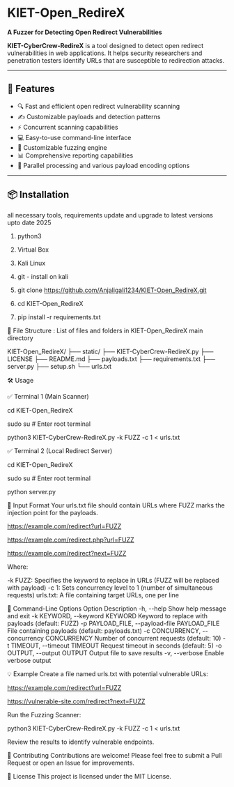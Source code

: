 # KIET-Open_RedireX  
**A Fuzzer for Detecting Open Redirect Vulnerabilities**

**KIET-CyberCrew-RedireX** is a tool designed to detect open redirect vulnerabilities in web applications. It helps security researchers and penetration testers identify URLs that are susceptible to redirection attacks.

---

## 🚀 Features
- 🔍 Fast and efficient open redirect vulnerability scanning  
- ✍️ Customizable payloads and detection patterns  
- ⚡ Concurrent scanning capabilities  
- 💻 Easy-to-use command-line interface  
- 🧪 Customizable fuzzing engine  
- 📊 Comprehensive reporting capabilities  
- 🧵 Parallel processing and various payload encoding options  

---

## 📦 Installation
all necessary tools, requirements update and upgrade to latest versions upto date 2025

1. python3 
2. Virtual Box
3. Kali Linux
4. git - install on kali

5. git clone https://github.com/Anjaligali1234/KIET-Open_RedireX.git
6. cd KIET-Open_RedireX
7. pip install -r requirements.txt

📁 File Structure : List of files and folders in KIET-Open_RedireX main directory

KIET-Open_RedireX/
├── static/
├── KIET-CyberCrew-RedireX.py
├── LICENSE
├── README.md
├── payloads.txt
├── requirements.txt
├── server.py
├── setup.sh
└── urls.txt

🛠️ Usage

 ✅ Terminal 1 (Main Scanner)

cd KIET-Open_RedireX

sudo su  # Enter root terminal

python3 KIET-CyberCrew-RedireX.py -k FUZZ -c 1 < urls.txt

✅ Terminal 2 (Local Redirect Server)

cd KIET-Open_RedireX

sudo su   # Enter root terminal

python server.py



📝 Input Format
Your urls.txt file should contain URLs where FUZZ marks the injection point for the payloads.

https://example.com/redirect?url=FUZZ

https://example.com/redirect.php?url=FUZZ

https://example.com/redirect?next=FUZZ

Where:

-k FUZZ: Specifies the keyword to replace in URLs (FUZZ will be replaced with payload)
-c 1: Sets concurrency level to 1 (number of simultaneous requests)
urls.txt: A file containing target URLs, one per line


🔧 Command-Line Options
Option	Description
-h, --help	Show help message and exit
-k KEYWORD, --keyword KEYWORD	Keyword to replace with payloads (default: FUZZ)
-p PAYLOAD_FILE, --payload-file PAYLOAD_FILE	File containing payloads (default: payloads.txt)
-c CONCURRENCY, --concurrency CONCURRENCY	Number of concurrent requests (default: 10)
-t TIMEOUT, --timeout TIMEOUT	Request timeout in seconds (default: 5)
-o OUTPUT, --output OUTPUT	Output file to save results
-v, --verbose	Enable verbose output



💡 Example
Create a file named urls.txt with potential vulnerable URLs:

https://example.com/redirect?url=FUZZ

https://vulnerable-site.com/redirect?next=FUZZ


Run the Fuzzing Scanner:

python3 KIET-CyberCrew-RedireX.py -k FUZZ -c 1 < urls.txt

Review the results to identify vulnerable endpoints.

🤝 Contributing
Contributions are welcome!
Please feel free to submit a Pull Request or open an Issue for improvements.

📄 License
This project is licensed under the MIT License.

